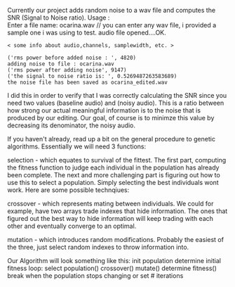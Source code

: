 Currently our project adds random noise to a wav file and computes the SNR (Signal to Noise ratio).
Usage : 		
	Enter a file name: ocarina.wav			// you can enter any wav file, i provided a sample one i was using to test.
	audio file opened....OK.

	< some info about audio,channels, samplewidth, etc. >	

	('rms power before added noise : ', 4820)
	adding noise to file : ocarina.wav
	('rms power after adding noise', 9147)
	('the signal to noise ratio is: ', 0.5269487263583689)
	the noise file has been saved as ocarina_edited.wav

I did this in order to verify that I was correctly calculating the SNR since you need two values (baseline audio) and (noisy audio).
This is a ratio between how strong our actual meaningful information is to the noise that is produced by our editing. Our goal, of course is to minimze
this value by decreasing its denominator, the noisy audio. 

If you haven't already, read up a bit on the general procedure to genetic algorithms.
Essentially we will need 3 functions:

selection - 
	which equates to survival of the fittest. The first part, computing the fitness function to judge each individual in the population has already been complete. 
	The next and more challenging part is figuring out how to use this to select a population. Simply selecting the best individuals wont work.
	Here are some possible technqiues: 

crossover - 
	which represents mating between individuals. We could for example, have two arrays  trade indexes that hide information. The ones that figured out the best way to hide information will keep trading with each
	other and eventually converge to an optimal.

mutation - which introduces random modifications. Probably the easiest of the three, just select random indexes to throw information into.
 

Our Algorithm will look something like this:
	init population
	determine initial fitness
	loop:
		select population()
		crossover()
		mutate()
		determine fitness()
	break when the population stops changing or set # iterations

